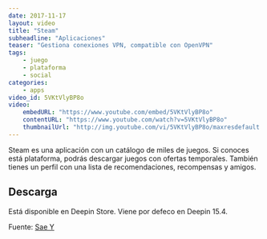 ```yaml
---
date: 2017-11-17
layout: video
title: "Steam"
subheadline: "Aplicaciones"
teaser: "Gestiona conexiones VPN, compatible con OpenVPN"
tags:
    - juego
    - plataforma
    - social
categories:
    - apps
video_id: 5VKtVlyBP8o
video:
    embedURL: "https://www.youtube.com/embed/5VKtVlyBP8o"
    contentURL: "https://www.youtube.com/watch?v=5VKtVlyBP8o"
    thumbnailUrl: "http://img.youtube.com/vi/5VKtVlyBP8o/maxresdefault.jpg"
---
```

<!--more-->

Steam es una aplicación con un catálogo de miles de juegos. Si conoces está plataforma, podrás descargar juegos con ofertas temporales. También tienes un perfil con una lista de recomendaciones, recompensas y amigos.

## Descarga

Está disponible en Deepin Store. Viene por defeco en Deepin 15.4.

Fuente: [Sae Y](https://www.youtube.com/channel/UCuaCjuX0tygRy8e2Z039NjQ)
